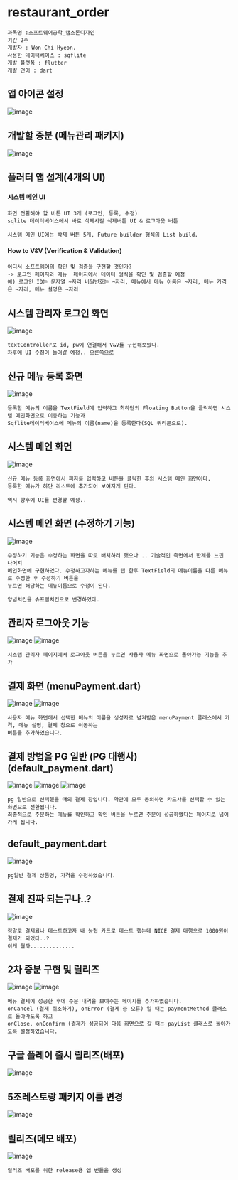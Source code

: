 # restaurant_order
```
과목명 :소프트웨어공학_캡스톤디자인 
기간 2주
개발자 : Won Chi Hyeon.
사용한 데이터베이스 : sqflite
개발 플랫폼 : flutter
개발 언어 : dart
```

## 앱 아이콘 설정
![image](https://user-images.githubusercontent.com/58906858/236525440-d42bd131-65ed-40e9-bef9-b163d8b721c5.png)


## 개발할 증분 (메뉴관리 패키지)
![image](https://user-images.githubusercontent.com/58906858/236522967-eb19aafb-8ff2-43a0-9df2-935a3e108955.png)


## 플러터 앱 설계(4개의 UI)

#### 시스템 메인 UI
```
화면 전환해야 할 버튼 UI 3개 (로그인, 등록, 수정)
sqlite 데이터베이스에서 바로 삭제시킬 삭제버튼 UI & 로그아웃 버튼

시스템 메인 UI에는 삭제 버튼 5개, Future builder 형식의 List build.
```

#### How to V&V (Verification & Validation)
```
어디서 소프트웨어의 확인 및 검증을 구현할 것인가?
-> 로그인 페이지와 메뉴  페이지에서 데이터 형식을 확인 및 검증할 예정 
예) 로그인 ID는 문자열 ~자리 비밀번호는 ~자리, 메뉴에서 메뉴 이름은 ~자리, 메뉴 가격은 ~자리, 메뉴 설명은 ~자리
```

## 시스템 관리자 로그인 화면
![image](https://user-images.githubusercontent.com/58906858/236523130-46eec7d1-adcc-4b42-b7b1-552c224cc66f.png)
```
textController로 id, pw에 연결해서 V&V를 구현해보았다.
차후에 UI 수정이 들어갈 예정.. 오른쪽으로 
```

## 신규 메뉴 등록 화면
![image](https://user-images.githubusercontent.com/58906858/236523270-a30c243f-8c07-46ad-bddc-1817ee224a44.png)
```
등록할 메뉴의 이름을 TextField에 입력하고 최하단의 Floating Button을 클릭하면 시스템 메인화면으로 이동하는 기능과
Sqflite데이터베이스에 메뉴의 이름(name)을 등록한다(SQL 쿼리문으로).
```

## 시스템 메인 화면
![image](https://user-images.githubusercontent.com/58906858/236523658-6e6756e0-bfc1-42cc-b20e-13c7b0705137.png)
```
신규 메뉴 등록 화면에서 피자를 입력하고 버튼을 클릭한 후의 시스템 메인 화면이다.
등록한 메뉴가 하단 리스트에 추가되어 보여지게 된다.

역시 향후에 UI를 변경할 예정..
```

## 시스템 메인 화면 (수정하기 기능)
![image](https://user-images.githubusercontent.com/58906858/236523457-ac76c7f3-5297-41e4-82cb-e944dee60995.png)
```
수정하기 기능은 수정하는 화면을 따로 배치하려 했으나 .. 기술적인 측면에서 한계를 느낀 나머지
메인화면에 구현하였다. 수정하고자하는 메뉴를 탭 한후 TextField의 메뉴이름을 다른 메뉴로 수정한 후 수정하기 버튼을
누르면 해당하는 메뉴이름으로 수정이 된다.

양념치킨을 슈프림치킨으로 변경하였다.
```

## 관리자 로그아웃 기능
![image](https://github.com/chihyeonWON/Restaurant_Order_System/assets/58906858/5210bc73-b089-4993-adc7-f5110c6aedae)
![image](https://github.com/chihyeonWON/Restaurant_Order_System/assets/58906858/c2d82e93-d1de-4327-b190-4e35241f7c93)

```
시스템 관리자 페이지에서 로그아웃 버튼을 누르면 사용자 메뉴 화면으로 돌아가능 기능을 추가
```

## 결제 화면 (menuPayment.dart)
![image](https://github.com/chihyeonWON/Restaurant_Order_System/assets/58906858/a11e764b-3ed5-4700-993c-84c7d33328e5)
![image](https://github.com/chihyeonWON/Restaurant_Order_System/assets/58906858/01f5d649-77a5-46d2-9323-5bcb1a6a089e)
```
사용자 메뉴 화면에서 선택한 메뉴의 이름을 생성자로 넘겨받은 menuPayment 클래스에서 가격, 메뉴 설명, 결제 창으로 이동하는
버튼을 추가하였습니다.
```


## 결제 방법을 PG 일반 (PG 대행사) (default_payment.dart)
![image](https://github.com/chihyeonWON/Restaurant_Order_System/assets/58906858/ee05afea-9350-4b83-a45a-30a5f4401603)
![image](https://github.com/chihyeonWON/Restaurant_Order_System/assets/58906858/47ed7d82-a8f8-4cfe-8aaf-f59d4e435e7c)
![image](https://github.com/chihyeonWON/Restaurant_Order_System/assets/58906858/a795b500-cb14-48c2-912f-c66dc03a052d)
```
pg 일반으로 선택했을 때의 결제 창입니다. 약관에 모두 동의하면 카드사를 선택할 수 있는 화면으로 전환됩니다.
최종적으로 주문하는 메뉴를 확인하고 확인 버튼을 누르면 주문이 성공하였다는 페이지로 넘어가게 됩니다.
```

## default_payment.dart 
![image](https://github.com/chihyeonWON/Restaurant_Order_System/assets/58906858/fe7c3ba2-a29b-44c5-8858-335d5af0ed17)
```
pg일반 결제 상품명, 가격을 수정하였습니다.
```

## 결제 진짜 되는구나..?
![image](https://github.com/chihyeonWON/Restaurant_Order_System/assets/58906858/94da9ce3-bba5-4c7b-8883-47707d544012)
```
정말로 결제되나 테스트하고자 내 농협 카드로 테스트 했는데 NICE 결제 대행으로 1000원이 결제가 되었다..?
이게 뭘까..............
```

## 2차 증분 구현 및 릴리즈
![image](https://github.com/chihyeonWON/Restaurant_Order_System/assets/58906858/5f5c8993-a332-4185-868e-1e61a3408403)
![image](https://github.com/chihyeonWON/Restaurant_Order_System/assets/58906858/1c0e52a5-aa11-4c33-a0de-8066b6c2d58a)
```
메뉴 결제에 성공한 후에 주문 내역을 보여주는 페이지를 추가하였습니다.
onCancel (결제 취소하기), onError (결제 중 오류) 일 때는 paymentMethod 클래스로 돌아가도록 하고
onClose, onConfirm (결제가 성공되어 다음 화면으로 갈 때는 payList 클래스로 돌아가도록 설정하였습니다.
```

## 구글 플레이 출시 릴리즈(배포)
![image](https://github.com/chihyeonWON/Restaurant_Order_System/assets/58906858/62da10d7-5bde-484b-881c-93b296bdbbd2)

## 5조레스토랑 패키지 이름 변경
![image](https://github.com/chihyeonWON/Restaurant_Order_System/assets/58906858/b263f39e-0074-464c-a9f8-037b477ca3cd)

## 릴리즈(데모 배포)
![image](https://github.com/chihyeonWON/Restaurant_Order_System/assets/58906858/35458d29-b898-4c43-9c44-c8fff7680a24)
```
릴리즈 배포를 위한 release용 앱 번들을 생성
```
